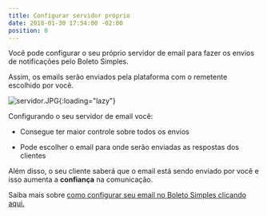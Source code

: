 ```yaml
---
title: Configurar servidor próprio
date: 2018-01-30 17:54:00 -02:00
position: 0
---
```


Você pode configurar o seu próprio servidor de email para fazer os envios de notificações pelo Boleto Simples.

Assim, os emails serão enviados pela plataforma com o remetente escolhido por você.

![servidor.JPG](/uploads/servidor.JPG){:loading="lazy"}

Configurando o seu servidor de email você:

* Consegue ter maior controle sobre todos os envios

* Pode escolher o email para onde serão enviadas as respostas dos clientes

Além disso, o seu cliente saberá que o email está sendo enviado por você e isso aumenta a **confiança** na comunicação.

Saiba mais sobre [como configurar seu email no Boleto Simples clicando aqui.](https://suporte.boletosimples.com.br/article/tzjklxlw5c-como-configurar-seu-email-no-boleto-simples)